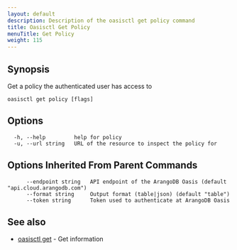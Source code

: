 ```yaml
---
layout: default
description: Description of the oasisctl get policy command
title: Oasisctl Get Policy
menuTitle: Get Policy
weight: 115
---
```

## Synopsis
Get a policy the authenticated user has access to

```
oasisctl get policy [flags]
```

## Options
```
  -h, --help         help for policy
  -u, --url string   URL of the resource to inspect the policy for
```

## Options Inherited From Parent Commands
```
      --endpoint string   API endpoint of the ArangoDB Oasis (default "api.cloud.arangodb.com")
      --format string     Output format (table|json) (default "table")
      --token string      Token used to authenticate at ArangoDB Oasis
```

## See also
* [oasisctl get](_index.md)	 - Get information


